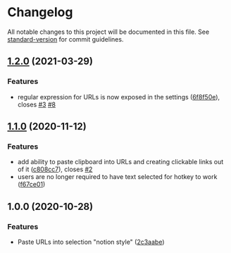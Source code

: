 # Changelog

All notable changes to this project will be documented in this file. See [standard-version](https://github.com/conventional-changelog/standard-version) for commit guidelines.

## [1.2.0](https://github.com/denolehov/obsidian-url-into-selection/compare/v1.0.0...v1.2.0) (2021-03-29)


### Features

* regular expression for URLs is now exposed in the settings ([6f8f50e](https://github.com/denolehov/obsidian-url-into-selection/commit/6f8f50e55e19758cd90f473678638a0f0c660f1c)), closes [#3](https://github.com/denolehov/obsidian-url-into-selection/issues/3) [#8](https://github.com/denolehov/obsidian-url-into-selection/issues/8)

## [1.1.0](https://github.com/denolehov/obsidian-url-into-selection/compare/v1.0.0...v1.1.0) (2020-11-12)


### Features

* add ability to paste clipboard into URLs and creating clickable links out of it ([c808cc7](https://github.com/denolehov/obsidian-url-into-selection/commit/c808cc73cffd9e2b3fcb80d0eb4895676359e976)), closes [#2](https://github.com/denolehov/obsidian-url-into-selection/issues/2)
* users are no longer required to have text selected for hotkey to work ([f67ce01](https://github.com/denolehov/obsidian-url-into-selection/commit/f67ce019a57aeff3207b802ecee3eca652fb165e))

## 1.0.0 (2020-10-28)


### Features

* Paste URLs into selection "notion style" ([2c3aabe](https://github.com/denolehov/obsidian-url-into-selection/commit/2c3aabe8b28f08257dfe070b9d23e0bfe1b2b37f))
